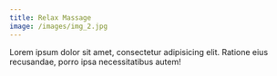 ```yaml
---
title: Relax Massage
image: /images/img_2.jpg
---
```

Lorem ipsum dolor sit amet, consectetur adipisicing elit. Ratione eius recusandae, porro ipsa necessitatibus autem!